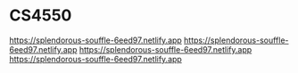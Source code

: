 # CS4550


https://splendorous-souffle-6eed97.netlify.app
https://splendorous-souffle-6eed97.netlify.app
https://splendorous-souffle-6eed97.netlify.app
https://splendorous-souffle-6eed97.netlify.app
